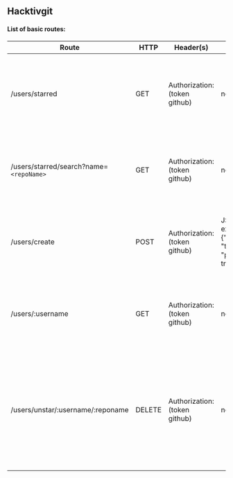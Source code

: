 ## Hacktivgit

#### List of basic routes:

| Route                                   | HTTP   | Header(s)                          | Body                                                 | Description                                                  |
| --------------------------------------- | ------ | ---------------------------------- | ---------------------------------------------------- | ------------------------------------------------------------ |
| /users/starred                          | GET    | Authorization:<br />(token github) | none                                                 | Get all starred repositories<br />success:<br />(200), example: {object}<br />errors:<br />(500), error |
| /users/starred/search?name=`<repoName>` | GET    | Authorization:<br />(token github) | none                                                 | Get starred repositories<br />success:<br />(200), example: {object}<br />errors:<br />(500), error |
| /users/create                           | POST   | Authorization:<br />(token github) | JSON<br />example: {"name": "test", "private": true} | Create repository<br />success:<br />(200), example: {object}<br />errors:<br />(500), error |
| /users/:username                        | GET    | Authorization:<br />(token github) | none                                                 | Get all repositories<br />success:<br />(200), example: {object}<br />errors:<br />(500), error |
| /users/unstar/:username/:reponame       | DELETE | Authorization:<br />(token github) | none                                                 | Unstar repository<br />success:<br />(200), example: {"message": "Repository `<reponame>` from username `<username>` unstarred"}<br />errors:<br />(500), error |

